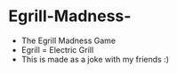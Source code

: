# Egrill-Madness-
- The Egrill Madness Game
- Egrill = Electric Grill
- This is made as a joke with my friends :)
